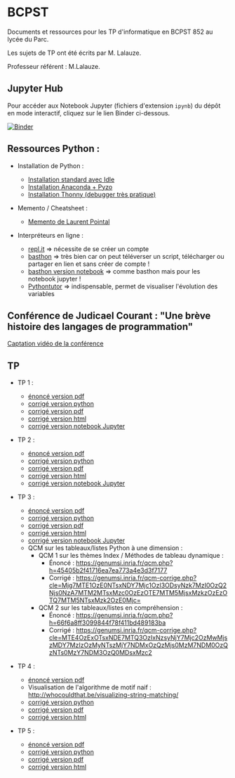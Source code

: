 # BCPST

Documents et ressources pour les TP d'informatique en BCPST 852 au lycée du Parc.

Les sujets de TP ont été écrits par M. Lalauze.

Professeur référent : M.Lalauze.

## Jupyter Hub

Pour accéder aux Notebook Jupyter (fichiers d'extension `ipynb`) du dépôt en mode interactif, cliquez sur le lien Binder ci-dessous.

[![Binder](https://mybinder.org/badge_logo.svg)](https://mybinder.org/v2/gh/frederic-junier/BCPST/master)

## Ressources Python :

* Installation de Python :
  - [Installation standard avec Idle](https://www.python.org/downloads/)
  - [Installation Anaconda + Pyzo](https://pyzo.org/start.html)
  - [Installation Thonny (debugger très pratique)](https://thonny.org/)

* Memento / Cheatsheet :
  - [Memento de Laurent Pointal](https://perso.limsi.fr/pointal/_media/python:cours:mementopython3.pdf)
  
* Interpréteurs en ligne :
  - [repl.it](https://repl.it/languages/python3)  => nécessite de se créer un compte
  - [basthon](https://python.infobrisson.fr/) => très bien car on peut téléverser un script, télécharger ou partager en lien et sans créer de compte !
  - [basthon version notebook](https://notebook.basthon.fr/) => comme basthon mais pour les notebook jupyter !
  - [Pythontutor](http://pythontutor.com/)  => indispensable, permet de visualiser l'évolution des variables


## Conférence de Judicael Courant : "Une brève histoire des langages de programmation"

[Captation vidéo de la conférence](https://tube.ac-lyon.fr/videos/watch/2f7065e3-13c7-432c-80cc-94e769d38272)


## TP

* TP 1 :
  - [énoncé version pdf](TP1/01_Premiers_pas.pdf)
  - [corrigé version python](TP1/TP1_BCPST_852.py)
  - [corrigé version pdf](TP1/TP1_BCPST_852.pdf)
  - [corrigé version html](TP1/TP1_BCPST_852.html)
  - [corrigé version notebook Jupyter](https://mybinder.org/v2/gh/frederic-junier/BCPST/master?filepath=TP1/TP1_BCPST_852.ipynb)


* TP 2 :
  - [énoncé version pdf](TP2/03_Tests_Boucles.pdf)
  - [corrigé version python](TP2/BCPST_852_TP2.py)
  - [corrigé version pdf](TP2/BCPST_852_TP2.pdf)
  - [corrigé version html](TP2/BCPST_852_TP2.html)
  - [corrigé version notebook Jupyter](https://mybinder.org/v2/gh/frederic-junier/BCPST/master?filepath=TP2/BCPST_852_TP2.ipynb)


* TP 3 :
  - [énoncé version pdf](TP3/I05_Listes.pdf)
  - [corrigé version python](TP3/TP_Listes_852_2016-2017.py)
  - [corrigé version pdf](TP3/TP_Listes_852_2016-2017.pdf)
  - [corrigé version html](TP3/TP_Listes_852_2016-2017.html)
  - [corrigé version notebook Jupyter](https://mybinder.org/v2/gh/frederic-junier/BCPST/master?filepath=TP3/TP_Listes_852_2016-2017.ipynb)
  - QCM sur les tableaux/listes Python à une dimension :
      * QCM 1 sur les thèmes Index / Méthodes de tableau dynamique :
        *  Énoncé : <https://genumsi.inria.fr/qcm.php?h=45405b2f41716ea7ea773a4e3d3f7177>
        *  Corrigé : <https://genumsi.inria.fr/qcm-corrige.php?cle=Mjg7MTE1OzE0NTsxNDY7Mjc1OzI3ODsyNzk7MzI0OzQ2Njs0NzA7MTM2MTsxMzc0OzEzOTE7MTM5MjsxMzkzOzEzOTQ7MTM5NTsxMzk2OzE0Mjc=>
      * QCM 2 sur les tableaux/listes en compréhension :
        *  Énoncé : <https://genumsi.inria.fr/qcm.php?h=66f6a8ff3099844f78f411bd489183ba>
        *  Corrigé : <https://genumsi.inria.fr/qcm-corrige.php?cle=MTE4OzExOTsxNDE7MTQ3OzIxNzsyNjY7Mjc2OzMwMjszMDY7MzIzOzMyNTszMjY7NDMxOzQzMjs0MzM7NDM0OzQzNTs0MzY7NDM3OzQ0MDsxMzc2>


* TP 4 :
  - [énoncé version pdf](TP4/06_Chaines.pdf)
  - Visualisation de l'algorithme de motif naif : <http://whocouldthat.be/visualizing-string-matching/>
  - [corrigé version python](TP4/852-correc-TPchaines-2016-md.py)
  - [corrigé version pdf](TP4/852-correc-TPchaines-2016-md.pdf)
  - [corrigé version html](TP4/852-correc-TPchaines-2016-md.html)
 

* TP 5 :
  - [énoncé version pdf](TP5/08_Tris.pdf)
  - [corrigé version python](TP5/852-correc-TPtris-2018-md.py)
  - [corrigé version pdf](TP5/852-correc-TPtris-2018-md.pdf)
  - [corrigé version html](TP5/852-correc-TPtris-2018-md.html)

 <!--
* TP 6 :
  - [énoncé version pdf](TP6/10_Simulations.pdf)
  - [corrigé version python](TP6/852-correc-TPSimulation-2017-md.py)
  - [corrigé version pdf](TP6/852-correc-TPSimulation-2017.pdf)
  - [corrigé version html](TP6/852-correc-TPSimulation-2017.html)  
* TP 7 :
  - [énoncé version pdf](TP7/TP07_Fichiers.pdf)
  - [ressources](https://github.com/frederic-junier/BCPST/tree/master/TP7/ressources)
  - [corrigé version python](TP7/852-correc-TPfichiers-2017-md.py)
  - [corrigé version pdf](TP7/852-correc-TPfichiers-2017-.pdf)
  - [corrigé version markdown html](TP7/852-correc-TPfichiers-2017-git.md)
  - [corrigé version diaporama html](TP7/852-correc-TPfichiers-2017-slidy.html)  
* TP 10 Images :
  - [énoncé version pdf](TP10_Images/10_Images_numpy.pdf)
  - [ressources](https://github.com/frederic-junier/BCPST/tree/master/TP10_Images/Corrige)
  - [corrigé version python](TP10_Images/Corrige/TP_Images_2020.py)
  - [corrigé version pdf](TP10_Images/Corrige/TP_Images_2020.pdf)
  - [corrigé version html](TP10_Images/Corrige/TP_Images_2020.html)
  - [corrigé version Jupyter Notebook](https://mybinder.org/v2/gh/frederic-junier/BCPST/master?filepath=TP10_Images/Corrige/TP_Images_2020.ipynb) 
 -->
